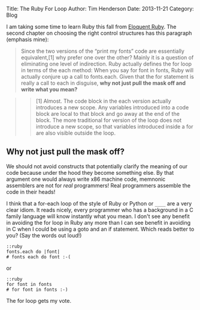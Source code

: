 Title: The Ruby For Loop
Author: Tim Henderson
Date: 2013-11-21
Category: Blog

I am taking some time to learn Ruby this fall from [Eloquent
Ruby](www.worldcat.org/title/eloquent-ruby/oclc/676726142). The second chapter
on choosing the right control structures has this paragraph (emphasis mine):

> Since the two versions of the “print my fonts” code are essentially
> equivalent,[1] why prefer one over the other? Mainly it is a question of
> eliminating one level of indirection. Ruby actually defines the for loop in
> terms of the each method: When you say for font in fonts, Ruby will actually
> conjure up a call to fonts.each. Given that the for statement is really a call
> to each in disguise, **why not just pull the mask off and write what you
> mean?**

> > [1] Almost. The code block in the each version actually introduces a new
> > scope. Any variables introduced into a code block are local to that block
> > and go away at the end of the block. The more traditional for version of the
> > loop does not introduce a new scope, so that variables introduced inside a
> > for are also visible outside the loop.

## Why not just pull the mask off?

We should not avoid constructs that potentially clarify the meaning of our code
because under the hood they become something else. By that argument one would
always write x86 machine code, memnonic assemblers are not for *real*
programmers! Real programmers assemble the code in their heads!

I think that a for-each loop of the style of Ruby or Python or `____` are a very
clear idiom. It reads nicely, every programmer who has a background in a C
family language will know instantly what you mean. I don't see any benefit in
avoiding the for loop in Ruby any more than I can see benefit in avoiding in C
when I could be using a goto and an if statement. Which reads better to you?
(Say the words out loud!)

    ::ruby
    fonts.each do |font|
    # fonts each do font :-(

or

    ::ruby
    for font in fonts
    # for font in fonts :-)

The for loop gets my vote.

